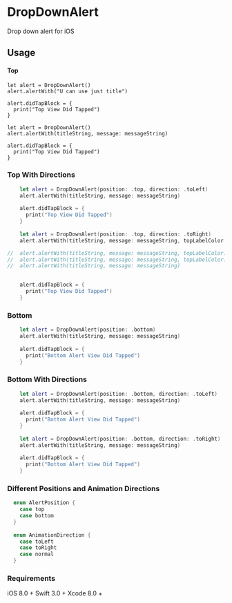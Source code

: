 # DropDownAlert
Drop down alert for iOS

## Usage
#### Top
    let alert = DropDownAlert()
    alert.alertWith("U can use just title")
    
    alert.didTapBlock = {
      print("Top View Did Tapped")
    }
    
    let alert = DropDownAlert()
    alert.alertWith(titleString, message: messageString)
    
    alert.didTapBlock = {
      print("Top View Did Tapped")
    }
    
### Top With Directions
```swift
    let alert = DropDownAlert(position: .top, direction: .toLeft)
    alert.alertWith(titleString, message: messageString)
    
    alert.didTapBlock = {
      print("Top View Did Tapped")
    }
    
    let alert = DropDownAlert(position: .top, direction: .toRight)
    alert.alertWith(titleString, message: messageString, topLabelColor: UIColor.white, messageLabelColor: UIColor.darkGray, backgroundColor: UIColor.brown)

//  alert.alertWith(titleString, message: messageString, topLabelColor: UIColor.white, messageLabelColor: UIColor.darkGray)
//  alert.alertWith(titleString, message: messageString, topLabelColor: UIColor.white)
//  alert.alertWith(titleString, message: messageString)

    
    alert.didTapBlock = {
      print("Top View Did Tapped")
    }
```
### Bottom
```swift
    let alert = DropDownAlert(position: .bottom)
    alert.alertWith(titleString, message: messageString)
    
    alert.didTapBlock = {
      print("Bottom Alert View Did Tapped")
    }
```   
### Bottom With Directions
```swift
    let alert = DropDownAlert(position: .bottom, direction: .toLeft)
    alert.alertWith(titleString, message: messageString)
    
    alert.didTapBlock = {
      print("Bottom Alert View Did Tapped")
    }
    
    let alert = DropDownAlert(position: .bottom, direction: .toRight)
    alert.alertWith(titleString, message: messageString)
    
    alert.didTapBlock = {
      print("Bottom Alert View Did Tapped")
    }
```    
### Different Positions and Animation Directions
```swift
  enum AlertPosition {
    case top
    case bottom
  }
  
  enum AnimationDirection {
    case toLeft
    case toRight
    case normal
  }
 ``` 
### Requirements
iOS 8.0 +
Swift 3.0 +
Xcode 8.0 +
